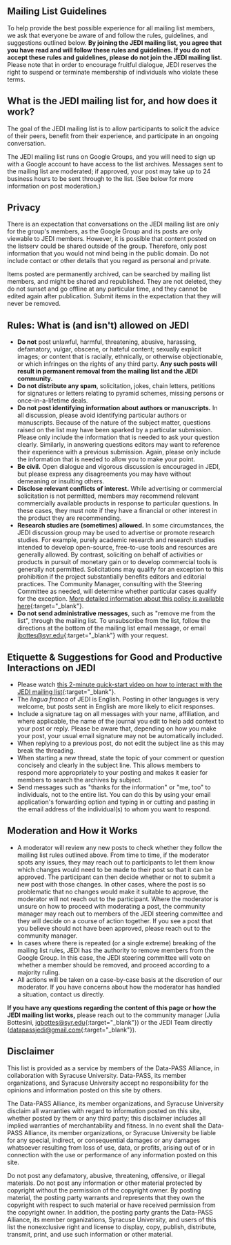 ## Mailing List Guidelines
To help provide the best possible experience for all mailing list members, we ask that everyone be aware of and follow the rules, guidelines, and suggestions outlined below. **By joining the JEDI mailing list, you agree that you have read and will follow these rules and guidelines. If you do not accept these rules and guidelines, please do not join the JEDI mailing list.** Please note that in order to encourage fruitful dialogue, JEDI reserves the right to suspend or terminate membership of individuals who violate these terms.

## What is the JEDI mailing list for, and how does it work?
The goal of the JEDI mailing list is to allow participants to solicit the advice of their peers, benefit from their experience, and participate in an ongoing conversation.

The JEDI mailing list runs on Google Groups, and you will need to sign up with a Google account to have access to the list archives. Messages sent to the mailing list are moderated; if approved, your post may take up to 24 business hours to be sent through to the list. (See below for more information on post moderation.)

## Privacy
There is an expectation that conversations on the JEDI mailing list are only for the group's members, as the Google Group and its posts are only viewable to JEDI members. However, it is possible that content posted on the listserv could be shared outside of the group. Therefore, only post information that you would not mind being in the public domain. Do not include contact or other details that you regard as personal and private.

Items posted are permanently archived, can be searched by mailing list members, and might be shared and republished. They are not deleted, they do not sunset and go offline at any particular time, and they cannot be edited again after publication. Submit items in the expectation that they will never be removed.

## Rules: What is (and isn't) allowed on JEDI
- **Do not** post unlawful, harmful, threatening, abusive, harassing, defamatory, vulgar, obscene, or hateful content; sexually explicit images; or content that is racially, ethnically, or otherwise objectionable, or which infringes on the rights of any third party. **Any such posts will result in permanent removal from the mailing list and the JEDI community.**
- **Do not distribute any spam**, solicitation, jokes, chain letters, petitions for signatures or letters relating to pyramid schemes, missing persons or once-in-a-lifetime deals.
- **Do not post identifying information about authors or manuscripts.** In all discussion, please avoid identifying particular authors or manuscripts. Because of the nature of the subject matter, questions raised on the list may have been sparked by a particular submission. Please only include the information that is needed to ask your question clearly. Similarly, in answering questions editors may want to reference their experience with a previous submission. Again, please only include the information that is needed to allow you to make your point.
- **Be civil.** Open dialogue and vigorous discussion is encouraged in JEDI, but please express any disagreements you may have without demeaning or insulting others.
- **Disclose relevant conflicts of interest.** While advertising or commercial solicitation is not permitted, members may recommend relevant commercially available products in response to particular questions. In these cases, they must note if they have a financial or other interest in the product they are recommending.
- **Research studies are (sometimes) allowed.** In some circumstances, the JEDI discussion group may be used to advertise or promote research studies. For example, purely academic research and research studies intended to develop open-source, free-to-use tools and resources are generally allowed. By contrast, soliciting on behalf of activities or products in pursuit of monetary gain or to develop commercial tools is generally not permitted. Solicitations may qualify for an exception to this prohibition if the project substantially benefits editors and editorial practices. The Community Manager, consulting with the Steering Committee as needed, will determine whether particular cases qualify for the exception. [More detailed information about this policy is available here](https://docs.google.com/document/d/e/2PACX-1vSbwTvOQX25M7W6thb8ZWb_LOv_U9iuYL5x4k2c-V0M81flnKpUvmUjWOh6IOVaTdOlAva29Rq2fj7o/pub){:target="_blank"}.
- **Do not send administrative messages**, such as "remove me from the list", through the mailing list. To unsubscribe from the list, follow the directions at the bottom of the mailing list email message, or email [jbottes@syr.edu](mailto:jbottes@syr.edu){:target="_blank"} with your request.

## Etiquette & Suggestions for Good and Productive Interactions on JEDI
- Please watch [this 2-minute quick-start video on how to interact with the JEDI mailing list](https://www.youtube.com/watch?v=d5vlNFBMBT8){:target="_blank"}.
- The *lingua franca* of JEDI is English. Posting in other languages is very welcome, but posts sent in English are more likely to elicit responses.
- Include a signature tag on all messages with your name, affiliation, and where applicable, the name of the journal you edit to help add context to your post or reply. Please be aware that, depending on how you make your post, your usual email signature may not be automatically included.
- When replying to a previous post, do not edit the subject line as this may break the threading.
- When starting a new thread, state the topic of your comment or question concisely and clearly in the subject line. This allows members to respond more appropriately to your posting and makes it easier for members to search the archives by subject.
- Send messages such as "thanks for the information" or "me, too" to individuals, not to the entire list. You can do this by using your email application's forwarding option and typing in or cutting and pasting in the email address of the individual(s) to whom you want to respond.

## Moderation and How it Works
- A moderator will review any new posts to check whether they follow the mailing list rules outlined above. From time to time, if the moderator spots any issues, they may reach out to participants to let them know which changes would need to be made to their post so that it can be approved. The participant can then decide whether or not to submit a new post with those changes. In other cases, where the post is so problematic that no changes would make it suitable to approve, the moderator will not reach out to the participant. Where the moderator is unsure on how to proceed with moderating a post, the community manager may reach out to members of the JEDI steering committee and they will decide on a course of action together. If you see a post that you believe should not have been approved, please reach out to the community manager.
- In cases where there is repeated (or a single extreme) breaking of the mailing list rules, JEDI has the authority to remove members from the Google Group. In this case, the JEDI steering committee will vote on whether a member should be removed, and proceed according to a majority ruling.
- All actions will be taken on a case-by-case basis at the discretion of our moderator. If you have concerns about how the moderator has handled a situation, contact us directly.

**If you have any questions regarding the content of this page or how the JEDI mailing list works,** please reach out to the community manager (Julia Bottesini, [jgbottes@syr.edu](mailto:jgbottes@syr.edu){:target="_blank"}) or the JEDI Team directly ([datapassjedi@gmail.com](mailto:datapassjedi@gmail.com){:target="_blank"}).

## Disclaimer
This list is provided as a service by members of the Data-PASS Alliance, in collaboration with Syracuse University. Data-PASS, its member organizations, and Syracuse University accept no responsibility for the opinions and information posted on this site by others.

The Data-PASS Alliance, its member organizations, and Syracuse University disclaim all warranties with regard to information posted on this site, whether posted by them or any third party; this disclaimer includes all implied warranties of merchantability and fitness. In no event shall the Data-PASS Alliance, its member organizations, or Syracuse University be liable for any special, indirect, or consequential damages or any damages whatsoever resulting from loss of use, data, or profits, arising out of or in connection with the use or performance of any information posted on this site.

Do not post any defamatory, abusive, threatening, offensive, or illegal materials. Do not post any information or other material protected by copyright without the permission of the copyright owner. By posting material, the posting party warrants and represents that they own the copyright with respect to such material or have received permission from the copyright owner. In addition, the posting party grants the Data-PASS Alliance, its member organizations, Syracuse University, and users of this list the nonexclusive right and license to display, copy, publish, distribute, transmit, print, and use such information or other material.